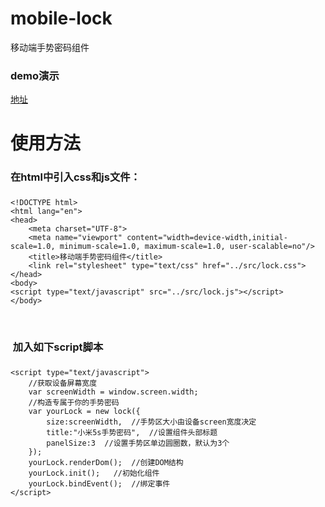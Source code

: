 # mobile-lock
移动端手势密码组件

### demo演示
 [地址](http://tangzhirong.github.io/lock/example/demo.html)
 
使用方法
=======================
### 在html中引入css和js文件：
    
### 
    <!DOCTYPE html>
    <html lang="en">
    <head>
        <meta charset="UTF-8">
        <meta name="viewport" content="width=device-width,initial-scale=1.0, minimum-scale=1.0, maximum-scale=1.0, user-scalable=no"/>
        <title>移动端手势密码组件</title>
        <link rel="stylesheet" type="text/css" href="../src/lock.css">
    </head>
    <body>
    <script type="text/javascript" src="../src/lock.js"></script>
    </body>
    </html>
###  加入如下script脚本

###
    <script type="text/javascript">
        //获取设备屏幕宽度
        var screenWidth = window.screen.width;
        //构造专属于你的手势密码
        var yourLock = new lock({
            size:screenWidth,  //手势区大小由设备screen宽度决定
            title:"小米5s手势密码",  //设置组件头部标题
            panelSize:3  //设置手势区单边圆圈数，默认为3个
        });
        yourLock.renderDom();  //创建DOM结构
        yourLock.init();   //初始化组件
        yourLock.bindEvent();  //绑定事件
    </script>
